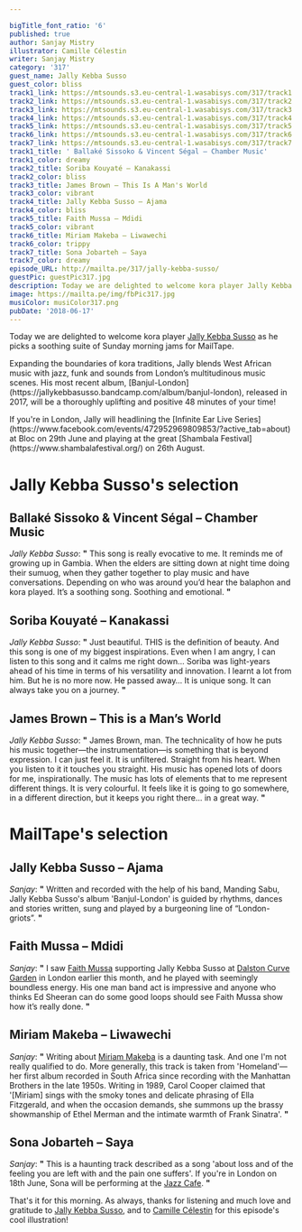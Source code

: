 ```yaml
---

bigTitle_font_ratio: '6'
published: true
author: Sanjay Mistry
illustrator: Camille Célestin
writer: Sanjay Mistry
category: '317'
guest_name: Jally Kebba Susso
guest_color: bliss
track1_link: https://mtsounds.s3.eu-central-1.wasabisys.com/317/track1.mp3
track2_link: https://mtsounds.s3.eu-central-1.wasabisys.com/317/track2.mp3
track3_link: https://mtsounds.s3.eu-central-1.wasabisys.com/317/track3.mp3
track4_link: https://mtsounds.s3.eu-central-1.wasabisys.com/317/track4.mp3
track5_link: https://mtsounds.s3.eu-central-1.wasabisys.com/317/track5.mp3
track6_link: https://mtsounds.s3.eu-central-1.wasabisys.com/317/track6.mp3
track7_link: https://mtsounds.s3.eu-central-1.wasabisys.com/317/track7.mp3
track1_title: ' Ballaké Sissoko & Vincent Ségal – Chamber Music'
track1_color: dreamy
track2_title: Soriba Kouyaté – Kanakassi
track2_color: bliss
track3_title: James Brown – This Is A Man's World
track3_color: vibrant
track4_title: Jally Kebba Susso – Ajama
track4_color: bliss
track5_title: Faith Mussa – Mdidi
track5_color: vibrant
track6_title: Miriam Makeba – Liwawechi
track6_color: trippy
track7_title: Sona Jobarteh – Saya
track7_color: dreamy
episode_URL: http://mailta.pe/317/jally-kebba-susso/
guestPic: guestPic317.jpg
description: Today we are delighted to welcome kora player Jally Kebba Susso as he picks a soothing suite of Sunday morning jams for MailTape.
image: https://mailta.pe/img/fbPic317.jpg
musiColor: musiColor317.png
pubDate: '2018-06-17'
---
```

Today we are delighted to welcome kora player [Jally Kebba Susso](http://jallykebbasusso.com/) as he picks a soothing suite of Sunday morning jams for MailTape.
<p>Expanding the boundaries of kora traditions, Jally blends West African music with jazz, funk and sounds from London’s multitudinous music scenes. His most recent album, [Banjul-London](https://jallykebbasusso.bandcamp.com/album/banjul-london), released in 2017, will be a  thoroughly uplifting and positive 48 minutes of your time!
<p> If you're in London, Jally will headlining the [Infinite Ear Live Series](https://www.facebook.com/events/472952969809853/?active_tab=about) at Bloc on 29th June and playing at the great [Shambala Festival](https://www.shambalafestival.org/) on 26th August.


# Jally Kebba Susso's selection


## Ballaké Sissoko & Vincent Ségal – Chamber Music
_Jally Kebba Susso_: **"** This song is really evocative to me. It reminds me of growing up in Gambia. When the elders are sitting down at night time doing their sumuog, when they gather together to play music and have conversations. Depending on who was around you’d hear the balaphon and kora played. It’s a soothing song. Soothing and emotional. **"** 

## Soriba Kouyaté – Kanakassi
_Jally Kebba Susso_: **"** Just beautiful. THIS is the definition of beauty. And this song is one of my biggest inspirations. Even when I am angry, I can listen to this song and it calms me right down… Soriba was light-years ahead of his time in terms of his versatility and innovation. I learnt a lot from him. But he is no more now. He passed away… It is unique song. It can always take you on a journey. **"** 

## James Brown – This is a Man’s World
_Jally Kebba Susso_: **"** James Brown, man. The technicality of how he puts his music together—the instrumentation—is something that is beyond expression. I can just feel it. It is unfiltered. Straight from his heart. When you listen to it it touches you straight. His music has opened lots of doors for me, inspirationally. The music has lots of elements that to me represent different things. It is very colourful. It feels like it is going to go somewhere, in a different direction, but it keeps you right there... in a great way. **"** 


# MailTape's selection

## Jally Kebba Susso – Ajama
_Sanjay_: **"** Written and recorded with the help of his band, Manding Sabu, Jally Kebba Susso's album 'Banjul-London' is guided by rhythms, dances and stories written, sung and played by a burgeoning line of “London-griots”. **"** 

## Faith Mussa – Mdidi
_Sanjay_: **"** I saw [Faith Mussa](http://faithmussa.com/) supporting Jally Kebba Susso at [Dalston Curve Garden](http://dalstongarden.org/) in London earlier this month, and he played with seemingly boundless energy. His one man band act is impressive and anyone who thinks Ed Sheeran can do some good loops should see Faith Mussa show how it’s really done. **"** 

##  Miriam Makeba – Liwawechi
_Sanjay_: **"** Writing about [Miriam Makeba](http://www.miriammakeba.co.za/) is a daunting task. And one I'm not really qualified to do. More generally, this track is taken from 'Homeland'—her first album recorded in South Africa since recording with the Manhattan Brothers in the late 1950s. Writing in 1989, Carol Cooper claimed that '[Miriam] sings with the smoky tones and delicate phrasing of Ella Fitzgerald, and when the occasion demands, she summons up the brassy showmanship of Ethel Merman and the intimate warmth of Frank Sinatra'. **"** 

## Sona Jobarteh – Saya
_Sanjay_: **"** This is a haunting track described as a song 'about loss and of the feeling you are left with and the pain one suffers'. If you're in London on 18th June, Sona will be performing at the [Jazz Cafe](https://thejazzcafelondon.com/event/sona-jobarteh). **"** 

That's it for this morning. As always, thanks for listening and much love and gratitude to [Jally Kebba Susso](http://jallykebbasusso.com/), and to [Camille Célestin](http://bravocamo.studio/) for this episode's cool illustration!
